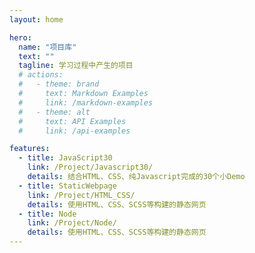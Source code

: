 ```yaml
---
layout: home

hero:
  name: "项目库"
  text: ""
  tagline: 学习过程中产生的项目
  # actions:
  #   - theme: brand
  #     text: Markdown Examples
  #     link: /markdown-examples
  #   - theme: alt
  #     text: API Examples
  #     link: /api-examples

features:
  - title: JavaScript30
    link: /Project/Javascript30/
    details: 结合HTML、CSS、纯Javascript完成的30个小Demo
  - title: StaticWebpage
    link: /Project/HTML_CSS/
    details: 使用HTML、CSS、SCSS等构建的静态网页
  - title: Node
    link: /Project/Node/
    details: 使用HTML、CSS、SCSS等构建的静态网页
---
```

